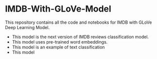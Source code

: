 # IMDB-With-GLoVe-Model
This repository contains all the code and notebooks for IMDB with GLoVe Deep Learning Model.
- This model is the next version of IMDB reviews classification model.
- This model uses pre-trained word embeddings.
- This model is an example of text classification
- This model
